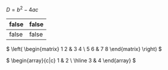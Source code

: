 $D=b^2-4ac$

|false|false|
|-----|-----|
|false|false

$
\left(
    \begin{matrix}
    1 2 & 3 4 \\
    5 6 & 7 8
    \end{matrix}
\right)
$

$
\begin{array}{c|c}
1 & 2 \\
\hline
3 & 4
\end{array}
$